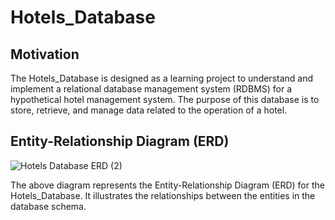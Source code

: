 # Hotels_Database

## Motivation

The Hotels_Database is designed as a learning project to understand and implement a relational database management system (RDBMS) for a hypothetical hotel management system. The purpose of this database is to store, retrieve, and manage data related to the operation of a hotel.

## Entity-Relationship Diagram (ERD)

![Hotels Database ERD (2)](https://github.com/GodjaVasile2/Hotels_Database/assets/131607138/fbabd8e0-d294-401e-94f5-481c28f9cba8)

The above diagram represents the Entity-Relationship Diagram (ERD) for the Hotels_Database. It illustrates the relationships between the entities in the database schema.

<!-- ## Usage

This database is designed to simulate real-world operations of a hotel management system, providing a comprehensive learning experience in database design, normalization, SQL queries, and database management.

## Installation

Provide instructions on how to install and setup your database here.

## Examples

Provide examples on how to use your database here. Include SQL queries and their expected results.

## Contributing

Provide instructions on how others can contribute to your project. You might want to include guidelines for submitting pull requests.

## License

Include information about the license here. -->
